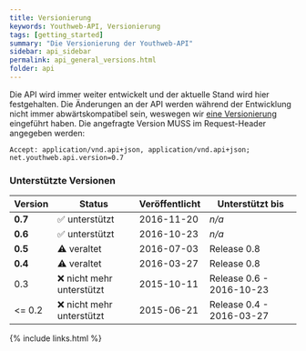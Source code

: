 ```yaml
---
title: Versionierung
keywords: Youthweb-API, Versionierung
tags: [getting_started]
summary: "Die Versionierung der Youthweb-API"
sidebar: api_sidebar
permalink: api_general_versions.html
folder: api
---
```


Die API wird immer weiter entwickelt und der aktuelle Stand wird hier festgehalten. Die Änderungen an der API werden während der Entwicklung nicht immer abwärtskompatibel sein, weswegen wir [eine Versionierung](http://semver.org/) eingeführt haben. Die angefragte Version MUSS im Request-Header angegeben werden:

`Accept: application/vnd.api+json, application/vnd.api+json; net.youthweb.api.version=0.7`

### Unterstützte Versionen

| Version | Status                         | Veröffentlicht | Unterstützt bis          |
|---------|--------------------------------|----------------|--------------------------|
| **0.7** | :white_check_mark: unterstützt | 2016-11-20     | *n/a*                    |
| **0.6** | :white_check_mark: unterstützt | 2016-10-23     | *n/a*                    |
| **0.5** | :warning: veraltet             | 2016-07-03     | Release 0.8              |
| **0.4** | :warning: veraltet             | 2016-03-27     | Release 0.8              |
| 0.3     | :x: nicht mehr unterstützt     | 2015-10-11     | Release 0.6 - 2016-10-23 |
| <= 0.2  | :x: nicht mehr unterstützt     | 2015-06-21     | Release 0.4 - 2016-03-27 |

{% include links.html %}
